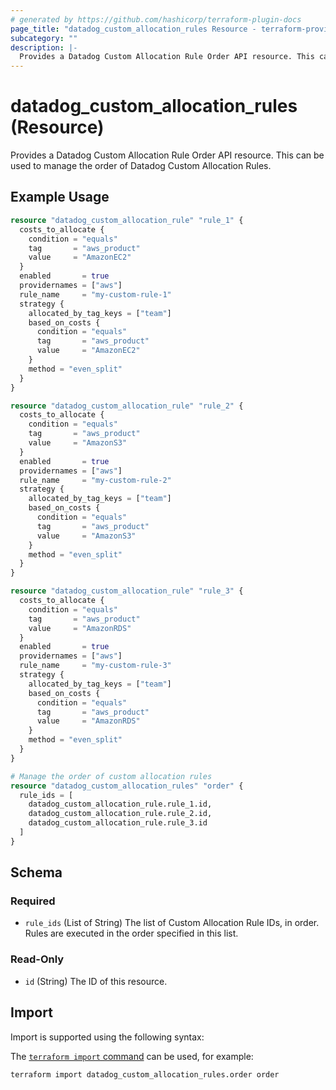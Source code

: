 ```yaml
---
# generated by https://github.com/hashicorp/terraform-plugin-docs
page_title: "datadog_custom_allocation_rules Resource - terraform-provider-datadog"
subcategory: ""
description: |-
  Provides a Datadog Custom Allocation Rule Order API resource. This can be used to manage the order of Datadog Custom Allocation Rules.
---
```


# datadog_custom_allocation_rules (Resource)

Provides a Datadog Custom Allocation Rule Order API resource. This can be used to manage the order of Datadog Custom Allocation Rules.

## Example Usage

```terraform
resource "datadog_custom_allocation_rule" "rule_1" {
  costs_to_allocate {
    condition = "equals"
    tag       = "aws_product"
    value     = "AmazonEC2"
  }
  enabled       = true
  providernames = ["aws"]
  rule_name     = "my-custom-rule-1"
  strategy {
    allocated_by_tag_keys = ["team"]
    based_on_costs {
      condition = "equals"
      tag       = "aws_product"
      value     = "AmazonEC2"
    }
    method = "even_split"
  }
}

resource "datadog_custom_allocation_rule" "rule_2" {
  costs_to_allocate {
    condition = "equals"
    tag       = "aws_product"
    value     = "AmazonS3"
  }
  enabled       = true
  providernames = ["aws"]
  rule_name     = "my-custom-rule-2"
  strategy {
    allocated_by_tag_keys = ["team"]
    based_on_costs {
      condition = "equals"
      tag       = "aws_product"
      value     = "AmazonS3"
    }
    method = "even_split"
  }
}

resource "datadog_custom_allocation_rule" "rule_3" {
  costs_to_allocate {
    condition = "equals"
    tag       = "aws_product"
    value     = "AmazonRDS"
  }
  enabled       = true
  providernames = ["aws"]
  rule_name     = "my-custom-rule-3"
  strategy {
    allocated_by_tag_keys = ["team"]
    based_on_costs {
      condition = "equals"
      tag       = "aws_product"
      value     = "AmazonRDS"
    }
    method = "even_split"
  }
}

# Manage the order of custom allocation rules
resource "datadog_custom_allocation_rules" "order" {
  rule_ids = [
    datadog_custom_allocation_rule.rule_1.id,
    datadog_custom_allocation_rule.rule_2.id,
    datadog_custom_allocation_rule.rule_3.id
  ]
}
```

<!-- schema generated by tfplugindocs -->
## Schema

### Required

- `rule_ids` (List of String) The list of Custom Allocation Rule IDs, in order. Rules are executed in the order specified in this list.

### Read-Only

- `id` (String) The ID of this resource.

## Import

Import is supported using the following syntax:

The [`terraform import` command](https://developer.hashicorp.com/terraform/cli/commands/import) can be used, for example:

```shell
terraform import datadog_custom_allocation_rules.order order
```

